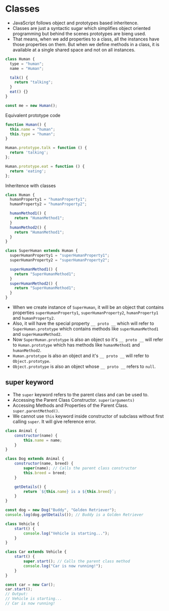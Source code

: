 # Classes

- JavaScript follows object and prototypes based inheritence.
- Classes are just a syntactic sugar which simplifies object oriented programming but behind the scenes prototypes are bieng used.
- That means, when we add properties to a class, all the instances have those properties on them. But when we define methods in a class, it is available at a single shared space and not on all instances.

``` javascript
class Human {
  type = "human";
  name = "Human";

  talk() {
    return "talking";
  }
  eat() {}
}

const me = new Human();
```

Equivalent prototype code

``` javascript
function Human() {
  this.name = "human";
  this.type = "human";
}

Human.prototype.talk = function () {
  return 'talking';
};

Human.prototype.eat = function () {
  return 'eating';
};
```

Inheritence with classes

``` javascript
class Human {
  humanProperty1 = "humanProperty1";
  humanProperty2 = "humanProperty2";

  humanMethod1() {
    return "HumanMethod1";
  }
  humanMethod2() {
    return "HumanMethod1";
  }
}

class SuperHuman extends Human {
  superHumanProperty1 = "superHumanProperty1";
  superHumanProperty2 = "superHumanProperty2";

  superHumanMethod1() {
    return "SuperHumanMethod1";
  }
  superHumanMethod2() {
    return "SuperHumanMethod1";
  }
}

```

- When we create instance of `SuperHuman`, it will be an object that contains properties `superHumanProperty1`, `superHumanProperty2`, `humanProperty1` and `humanProperty2`.
- Also, it will have the special property `__ proto __` which will refer to `SuperHuman.prototype` which contains methods like `superHumanMethod1` and `superHumanMethod2`.
- Now `SuperHuman.prototype` is also an object so it's `__ proto __` will refer to `Human.prototype` which has methods like `humanMethod1` and `humanMethod2`.
- `Human.prototype` is also an object and it's `__ proto __` will refer to `Object.prototype`.
- `Object.prototype` is also an object whose `__ proto __` refers to `null`.

## super keyword

- The `super` keyword refers to the parent class and can be used to.
- Accessing the Parent Class Constructor. `super(arguments)`
- Accessing Methods and Properties of the Parent Class. `super.parentMethod()`.
- We cannot use `this` keyword inside constructor of subclass without first calling `super`. It will give reference error.

``` javascript
class Animal {
    constructor(name) {
        this.name = name;
    }
}

class Dog extends Animal {
    constructor(name, breed) {
        super(name); // Calls the parent class constructor
        this.breed = breed;
    }

    getDetails() {
        return `${this.name} is a ${this.breed}`;
    }
}

const dog = new Dog("Buddy", "Golden Retriever");
console.log(dog.getDetails()); // Buddy is a Golden Retriever

```


``` javascript
class Vehicle {
    start() {
        console.log("Vehicle is starting...");
    }
}

class Car extends Vehicle {
    start() {
        super.start(); // Calls the parent class method
        console.log("Car is now running!");
    }
}

const car = new Car();
car.start();
// Output:
// Vehicle is starting...
// Car is now running!

```
